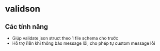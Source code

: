 # validson

## Các tính năng

- Giúp validate json struct theo 1 file schema cho trước
- Hỗ trợ i18n khi thông báo message lỗi, cho phép tự custom message lỗi